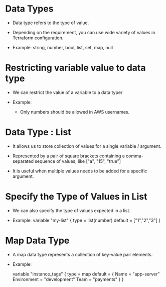 # Data Types

- Data type refers to the type of value.

- Depending on the requirement, you can use wide variety of values in Terraform configuration.

- Example: string, number, bool, list, set, map, null

# Restricting variable value to data type

- We can restrict the value of a variable to a data type/

- Example:
    - Only numbers should be allowed in AWS usernames.

# Data Type : List

- It allows us to store collection of values for a single variable / argument.

- Represented by a pair of square brackets containing a comma-separated sequence of values, like ["a", "15", "true"]

- It is useful when multiple values needs to be added for a specific argument.

# Specify the Type of Values in List

- We can also specify the type of values expected in a list.

- Example:
    variable "my-list" {
        type = list(number)
        default = ["1","2","3"]
    }

# Map Data Type

- A map data type represents a collection of key-value pair elements.

- Example:

    variable "instance_tags" {
        type = map 
        default = {
            Name = "app-server"
            Environment = "development"
            Team = "payments"
        }
    }